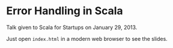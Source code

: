 # Error Handling in Scala

Talk given to Scala for Startups on January 29, 2013.

Just open `index.html` in a modern web browser to see the slides.
